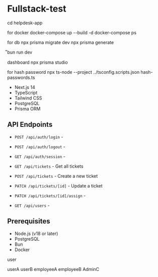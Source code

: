 # Fullstack-test

cd helpdesk-app

for docker
docker-compose up --build -d
docker-compose ps

for db
npx prisma migrate dev
npx prisma generate      

ิีbun run dev

dashboard
npx prisma studio

for hash password
npx ts-node --project ../tsconfig.scripts.json hash-passwords.ts

- Next.js 14
- TypeScript
- Tailwind CSS
- PostgreSQL
- Prisma ORM

## API Endpoints

- `POST /api/auth/login` - 
- `POST /api/auth/logout` - 
- `GET /api/auth/session` - 

- `GET /api/tickets` - Get all tickets
- `POST /api/tickets` - Create a new ticket
- `PATCH /api/tickets/[id]` - Update a ticket
- `PATCH /api/tickets/[id]/assign` - 

- `GET /api/users` - 

## Prerequisites

- Node.js (v18 or later)
- PostgreSQL
- Bun
- Docker

user

userA
userB
employeeA
employeeB
AdminC